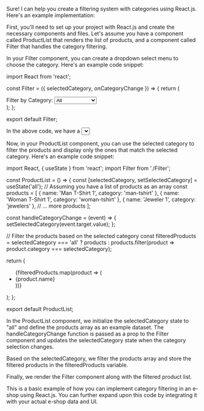 
Sure! I can help you create a filtering system with categories using React.js. Here's an example implementation:

First, you'll need to set up your project with React.js and create the necessary components and files. Let's assume you have a component called ProductList that renders the list of products, and a component called Filter that handles the category filtering.

In your Filter component, you can create a dropdown select menu to choose the category. Here's an example code snippet:

import React from 'react';

const Filter = ({ selectedCategory, onCategoryChange }) => {
  return (
    <div>
      <label htmlFor="category">Filter by Category:</label>
      <select id="category" value={selectedCategory} onChange={onCategoryChange}>
        <option value="all">All</option>
        <option value="man-tshirt">Man T-Shirt</option>
        <option value="woman-tshirt">Woman T-Shirt</option>
        <option value="jewelers">Jewelers</option>
      </select>
    </div>
  );
};

export default Filter;







In the above code, we have a <select> element with options for each category. The selectedCategory prop represents the currently selected category, and the onCategoryChange prop is a callback function that will be called when the selected value changes.

Now, in your ProductList component, you can use the selected category to filter the products and display only the ones that match the selected category. Here's an example code snippet:





import React, { useState } from 'react';
import Filter from './Filter';

const ProductList = () => {
  const [selectedCategory, setSelectedCategory] = useState('all');
  // Assuming you have a list of products as an array
  const products = [
    { name: 'Man T-Shirt 1', category: 'man-tshirt' },
    { name: 'Woman T-Shirt 1', category: 'woman-tshirt' },
    { name: 'Jeweler 1', category: 'jewelers' },
    // ... more products
  ];

  const handleCategoryChange = (event) => {
    setSelectedCategory(event.target.value);
  };

  // Filter the products based on the selected category
  const filteredProducts = selectedCategory === 'all'
    ? products
    : products.filter(product => product.category === selectedCategory);

  return (
    <div>
      <Filter selectedCategory={selectedCategory} onCategoryChange={handleCategoryChange} />
      <ul>
        {filteredProducts.map(product => (
          <li key={product.name}>{product.name}</li>
        ))}
      </ul>
    </div>
  );
};

export default ProductList;






In the ProductList component, we initialize the selectedCategory state to "all" and define the products array as an example dataset. The handleCategoryChange function is passed as a prop to the Filter component and updates the selectedCategory state when the category selection changes.

Based on the selectedCategory, we filter the products array and store the filtered products in the filteredProducts variable.

Finally, we render the Filter component along with the filtered product list.

This is a basic example of how you can implement category filtering in an e-shop using React.js. You can further expand upon this code by integrating it with your actual e-shop data and UI.
